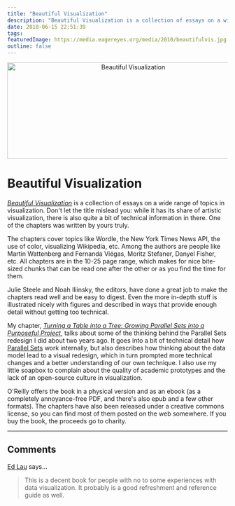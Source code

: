 ```yaml
---
title: "Beautiful Visualization"
description: "Beautiful Visualization is a collection of essays on a wide range of topics in visualization. Don't let the title mislead you: while it has its share of artistic visualization, there is also quite a bit of technical information in there. One of the chapters was written by yours truly."
date: 2010-06-15 22:51:39
tags: 
featuredImage: https://media.eagereyes.org/media/2010/beautifulvis.jpg
outline: false
---
```


<p align="center"><img src="https://media.eagereyes.org/media/2010/beautifulvis.jpg" width="560" height="220" alt="Beautiful Visualization"></p>

# Beautiful Visualization

<a href="http://oreilly.com/catalog/0636920000617"><em>Beautiful Visualization</em></a> is a collection of essays on a wide range of topics in visualization. Don't let the title mislead you: while it has its share of artistic visualization, there is also quite a bit of technical information in there. One of the chapters was written by yours truly.

The chapters cover topics like Wordle, the New York Times News API, the use of color, visualizing Wikipedia, etc. Among the authors are people like Martin Wattenberg and Fernanda Viégas, Moritz Stefaner, Danyel Fisher, etc. All chapters are in the 10-25 page range, which makes for nice bite-sized chunks that can be read one after the other or as you find the time for them.

Julie Steele and Noah Iliinsky, the editors, have done a great job to make the chapters read well and be easy to digest. Even the more in-depth stuff is illustrated nicely with figures and described in ways that provide enough detail without getting too technical.

My chapter, <a href="/publications/Kosara_BeautifulVis_2010.html"><em>Turning a Table into a Tree: Growing Parallel Sets into a Purposeful Project</em></a>, talks about some of the thinking behind the Parallel Sets redesign I did about two years ago. It goes into a bit of technical detail how <a href="/parallel-sets">Parallel Sets</a> work internally, but also describes how thinking about the data model lead to a visual redesign, which in turn prompted more technical changes and a better understanding of our own technique. I also use my little soapbox to complain about the quality of academic prototypes and the lack of an open-source culture in visualization.

O'Reilly offers the book in a physical version and as an ebook (as a completely annoyance-free PDF, and there's also epub and a few other formats). The chapters have also been released under a creative commons license, so you can find most of them posted on the web somewhere. If you buy the book, the proceeds go to charity.


<PostedBy />


<aside class="comments">

---
## Comments

<a href="http://edmondlau.ca" rel="nofollow noopener" target="_blank">Ed Lau</a> says…
>	This is a decent book for people with no to some experiences with data visualization.  It probably is a good refreshment and reference guide as well.

</aside>

